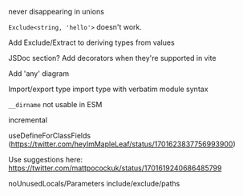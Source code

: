never disappearing in unions

`Exclude<string, 'hello'>` doesn't work.

Add Exclude/Extract to deriving types from values

JSDoc section?
Add decorators when they're supported in vite

Add 'any' diagram

Import/export type
import type with verbatim module syntax

`__dirname` not usable in ESM

incremental

useDefineForClassFields (https://twitter.com/heyImMapleLeaf/status/1701623837756993900)

Use suggestions here: https://twitter.com/mattpocockuk/status/1701619240686485799

noUnusedLocals/Parameters
include/exclude/paths
